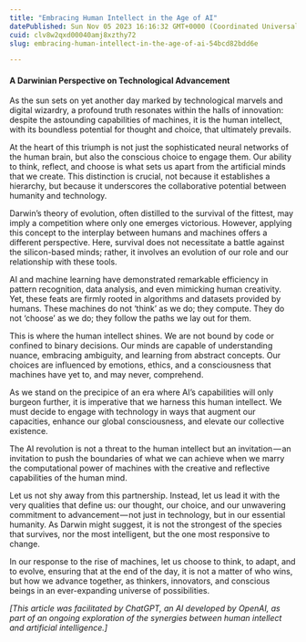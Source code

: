 ```yaml
---
title: "Embracing Human Intellect in the Age of AI"
datePublished: Sun Nov 05 2023 16:16:32 GMT+0000 (Coordinated Universal Time)
cuid: clv8w2qxd00040amj8xzthy72
slug: embracing-human-intellect-in-the-age-of-ai-54bcd82bdd6e

---
```


#### A Darwinian Perspective on Technological Advancement

As the sun sets on yet another day marked by technological marvels and digital wizardry, a profound truth resonates within the halls of innovation: despite the astounding capabilities of machines, it is the human intellect, with its boundless potential for thought and choice, that ultimately prevails.

At the heart of this triumph is not just the sophisticated neural networks of the human brain, but also the conscious choice to engage them. Our ability to think, reflect, and choose is what sets us apart from the artificial minds that we create. This distinction is crucial, not because it establishes a hierarchy, but because it underscores the collaborative potential between humanity and technology.

Darwin’s theory of evolution, often distilled to the survival of the fittest, may imply a competition where only one emerges victorious. However, applying this concept to the interplay between humans and machines offers a different perspective. Here, survival does not necessitate a battle against the silicon-based minds; rather, it involves an evolution of our role and our relationship with these tools.

AI and machine learning have demonstrated remarkable efficiency in pattern recognition, data analysis, and even mimicking human creativity. Yet, these feats are firmly rooted in algorithms and datasets provided by humans. These machines do not ‘think’ as we do; they compute. They do not ‘choose’ as we do; they follow the paths we lay out for them.

This is where the human intellect shines. We are not bound by code or confined to binary decisions. Our minds are capable of understanding nuance, embracing ambiguity, and learning from abstract concepts. Our choices are influenced by emotions, ethics, and a consciousness that machines have yet to, and may never, comprehend.

As we stand on the precipice of an era where AI’s capabilities will only burgeon further, it is imperative that we harness this human intellect. We must decide to engage with technology in ways that augment our capacities, enhance our global consciousness, and elevate our collective existence.

The AI revolution is not a threat to the human intellect but an invitation — an invitation to push the boundaries of what we can achieve when we marry the computational power of machines with the creative and reflective capabilities of the human mind.

Let us not shy away from this partnership. Instead, let us lead it with the very qualities that define us: our thought, our choice, and our unwavering commitment to advancement — not just in technology, but in our essential humanity. As Darwin might suggest, it is not the strongest of the species that survives, nor the most intelligent, but the one most responsive to change.

In our response to the rise of machines, let us choose to think, to adapt, and to evolve, ensuring that at the end of the day, it is not a matter of who wins, but how we advance together, as thinkers, innovators, and conscious beings in an ever-expanding universe of possibilities.

*\[This article was facilitated by ChatGPT, an AI developed by OpenAI, as part of an ongoing exploration of the synergies between human intellect and artificial intelligence.\]*